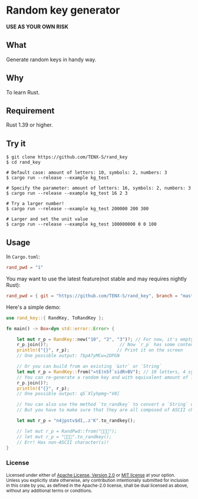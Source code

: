 # Random key generator


**USE AS YOUR OWN RISK**

## What

Generate random keys in handy way. 


## Why

To learn Rust.


## Requirement

Rust 1.39 or higher.


## Try it

```shell script
$ git clone https://github.com/TENX-S/rand_key
$ cd rand_key

# Default case: amount of letters: 10, symbols: 2, numbers: 3
$ cargo run --release --example kg_test

# Specify the parameter: amount of letters: 16, symbols: 2, numbers: 3
$ cargo run --release --example kg_test 16 2 3

# Try a larger number!
$ cargo run --release --example kg_test 200000 200 300

# Larger and set the unit value
$ cargo run --release --example kg_test 100000000 0 0 100
```


## Usage

In `Cargo.toml`:
```toml
rand_pwd = "1"
```

You may want to use the latest feature(not stable and may requires nightly Rust):
```toml
rand_pwd = { git = "https://github.com/TENX-S/rand_key", branch = "master" }
```

Here's a simple demo:
```rust
use rand_key::{ RandKey, ToRandKey };

fn main() -> Box<dyn std::error::Error> {

    let mut r_p = RandKey::new("10", "2", "3")?; // For now, it's empty. Use method `join` to generate the key
    r_p.join()?;                           // Now `r_p` has some content, be kept in its `key` field
    println!("{}", r_p);                  // Print it on the screen
    // One possible output: 7$pA7yMCw=2DPGN

    // Or you can build from an existing `&str` or `String`
    let mut r_p = RandKey::from("=tE)n5f`sidR>BV"); // 10 letters, 4 symbols, 1 number
    // You can re-generate a random key and with equivalent amount of letters, symbols and numbers. Like below:
    r_p.join()?;
    println!("{}", r_p);
    // One possible output: qS`Xlyhpmg~"V8[

    // You can also use the method `to_randkey` to convert a `String` or `&str` to `RandPwd`
    // But you have to make sure that they are all composed of ASCII characters or it will return Err value.

    let mut r_p = "n4jpstv$dI,.z'K".to_randkey();

    // let mut r_p = RandPwd::from("🦀️🦀️🦀️");
    // let mut r_p = "🦀️🦀️🦀️".to_randkey();
    // Err! Has non-ASCII character(s)!
}
```


### License

<sup>
Licensed under either of <a href="LICENSE-APACHE">Apache License, Version
2.0</a> or <a href="LICENSE-MIT">MIT license</a> at your option.
</sup>

<br>

<sub>
Unless you explicitly state otherwise, any contribution intentionally submitted
for inclusion in this crate by you, as defined in the Apache-2.0 license, shall
be dual licensed as above, without any additional terms or conditions.
</sub>
